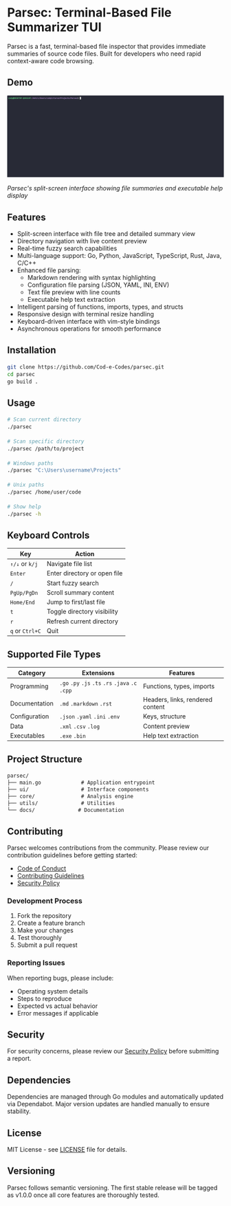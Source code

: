 # Parsec: Terminal-Based File Summarizer TUI

Parsec is a fast, terminal-based file inspector that provides immediate summaries of source code files. Built for developers who need rapid context-aware code browsing.

## Demo

![Demo](demo.gif)

*Parsec's split-screen interface showing file summaries and executable help display*

## Features

- Split-screen interface with file tree and detailed summary view
- Directory navigation with live content preview
- Real-time fuzzy search capabilities
- Multi-language support: Go, Python, JavaScript, TypeScript, Rust, Java, C/C++
- Enhanced file parsing:
  - Markdown rendering with syntax highlighting
  - Configuration file parsing (JSON, YAML, INI, ENV)
  - Text file preview with line counts
  - Executable help text extraction
- Intelligent parsing of functions, imports, types, and structs
- Responsive design with terminal resize handling
- Keyboard-driven interface with vim-style bindings
- Asynchronous operations for smooth performance

## Installation

```bash
git clone https://github.com/Cod-e-Codes/parsec.git
cd parsec
go build .
```

## Usage

```bash
# Scan current directory
./parsec

# Scan specific directory
./parsec /path/to/project

# Windows paths
./parsec "C:\Users\username\Projects"

# Unix paths
./parsec /home/user/code

# Show help
./parsec -h
```

## Keyboard Controls

| Key | Action |
|-----|--------|
| `↑/↓` or `k/j` | Navigate file list |
| `Enter` | Enter directory or open file |
| `/` | Start fuzzy search |
| `PgUp/PgDn` | Scroll summary content |
| `Home/End` | Jump to first/last file |
| `t` | Toggle directory visibility |
| `r` | Refresh current directory |
| `q` or `Ctrl+C` | Quit |

## Supported File Types

| Category | Extensions | Features |
|----------|------------|-----------|
| Programming | `.go` `.py` `.js` `.ts` `.rs` `.java` `.c` `.cpp` | Functions, types, imports |
| Documentation | `.md` `.markdown` `.rst` | Headers, links, rendered content |
| Configuration | `.json` `.yaml` `.ini` `.env` | Keys, structure |
| Data | `.xml` `.csv` `.log` | Content preview |
| Executables | `.exe` `.bin` | Help text extraction |

## Project Structure

```
parsec/
├── main.go             # Application entrypoint
├── ui/                 # Interface components
├── core/               # Analysis engine
├── utils/              # Utilities
└── docs/              # Documentation
```

## Contributing

Parsec welcomes contributions from the community. Please review our contribution guidelines before getting started:

- [Code of Conduct](CODE_OF_CONDUCT.md)
- [Contributing Guidelines](CONTRIBUTING.md)
- [Security Policy](SECURITY.md)

### Development Process

1. Fork the repository
2. Create a feature branch
3. Make your changes
4. Test thoroughly
5. Submit a pull request

### Reporting Issues

When reporting bugs, please include:
- Operating system details
- Steps to reproduce
- Expected vs actual behavior
- Error messages if applicable

## Security

For security concerns, please review our [Security Policy](SECURITY.md) before submitting a report.

## Dependencies

Dependencies are managed through Go modules and automatically updated via Dependabot. Major version updates are handled manually to ensure stability.

## License

MIT License - see [LICENSE](LICENSE) file for details.

## Versioning

Parsec follows semantic versioning. The first stable release will be tagged as v1.0.0 once all core features are thoroughly tested. 